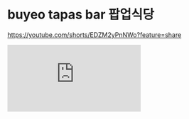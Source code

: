 # buyeo  tapas bar 팝업식당

https://youtube.com/shorts/EDZM2yPnNWo?feature=share

<iframe src="https://www.youtube.com/embed/EPyhZYi" frameborder="0" allowfullscreen></iframe>

